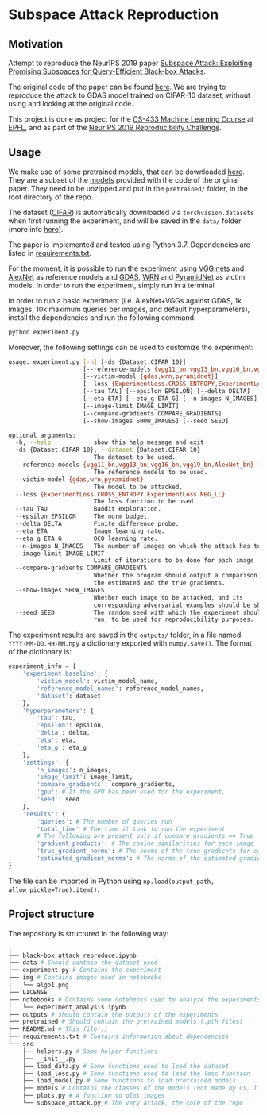 # Subspace Attack Reproduction

## Motivation

Attempt to reproduce the NeurIPS 2019 paper [Subspace Attack: Exploiting Promising Subspaces for Query-Efficient Black-box Attacks](https://papers.nips.cc/paper/8638-subspace-attack-exploiting-promising-subspaces-for-query-efficient-black-box-attacks).

The original code of the paper can be found [here](https://github.com/ZiangYan/subspace-attack.pytorch). We are trying to reproduce the attack to GDAS model trained on CIFAR-10 dataset, without using and looking at the original code.

This project is done as project for the [CS-433 Machine Learning Course](https://www.epfl.ch/labs/mlo/machine-learning-cs-433/) at [EPFL](https://epfl.ch/en), and as part of the [NeurIPS 2019 Reproducibility Challenge](https://reproducibility-challenge.github.io/neurips2019/).

## Usage

We make use of some pretrained models, that can be downloaded [here](https://drive.google.com/file/d/1TA-UWYVDkCkNPOy1INjUU9321s-HA6RF/view?usp=sharing). They are a subset of the [models](https://drive.google.com/file/d/1aXTmN2AyNLdZ8zOeyLzpVbRHZRZD0fW0/view?usp=sharing) provided with the code of the original paper. They need to be unzipped and put in the `pretrained/` folder, in the root directory of the repo.

The dataset ([CIFAR](https://www.cs.toronto.edu/~kriz/cifar.html)) is automatically downloaded via `torchvision.datasets` when first running the experiment, and will be saved in the `data/` folder (more info [here](https://pytorch.org/docs/stable/torchvision/datasets.html#cifar)).

The paper is implemented and tested using Python 3.7. Dependencies are listed in [requirements.txt](requirements.txt).

For the moment, it is possible to run the experiment using [VGG nets](http://www.robots.ox.ac.uk/~vgg/research/very_deep/) and [AlexNet](https://papers.nips.cc/paper/4824-imagenet-classification-with-deep-convolutional-neural-networks.pdf) as reference models and [GDAS](https://arxiv.org/pdf/1910.04465.pdf), [WRN](https://arxiv.org/pdf/1605.07146.pdf) and [PyramidNet](https://arxiv.org/pdf/1610.02915.pdf) as victim models. In order to run the experiment, simply run in a terminal

In order to run a basic experiment (i.e. AlexNet+VGGs against GDAS, 1k images, 10k maximum queries per images, and default hyperparameters), install the dependencies and run the following command.

```bash
python experiment.py
```

Moreover, the following settings can be used to customize the experiment:

```bash
usage: experiment.py [-h] [-ds {Dataset.CIFAR_10}]
                     [--reference-models {vgg11_bn,vgg13_bn,vgg16_bn,vgg19_bn,AlexNet_bn} [{vgg11_bn,vgg13_bn,vgg16_bn,vgg19_bn,AlexNet_bn} ...]]
                     [--victim-model {gdas,wrn,pyramidnet}]
                     [--loss {ExperimentLoss.CROSS_ENTROPY,ExperimentLoss.NEG_LL}]
                     [--tau TAU] [--epsilon EPSILON] [--delta DELTA]
                     [--eta ETA] [--eta_g ETA_G] [--n-images N_IMAGES]
                     [--image-limit IMAGE_LIMIT]
                     [--compare-gradients COMPARE_GRADIENTS]
                     [--show-images SHOW_IMAGES] [--seed SEED]

optional arguments:
  -h, --help            show this help message and exit
  -ds {Dataset.CIFAR_10}, --dataset {Dataset.CIFAR_10}
                        The dataset to be used.
  --reference-models {vgg11_bn,vgg13_bn,vgg16_bn,vgg19_bn,AlexNet_bn} [{vgg11_bn,vgg13_bn,vgg16_bn,vgg19_bn,AlexNet_bn} ...]
                        The reference models to be used.
  --victim-model {gdas,wrn,pyramidnet}
                        The model to be attacked.
  --loss {ExperimentLoss.CROSS_ENTROPY,ExperimentLoss.NEG_LL}
                        The loss function to be used
  --tau TAU             Bandit exploration.
  --epsilon EPSILON     The norm budget.
  --delta DELTA         Finite difference probe.
  --eta ETA             Image learning rate.
  --eta_g ETA_G         OCO learning rate.
  --n-images N_IMAGES   The number of images on which the attack has to be run
  --image-limit IMAGE_LIMIT
                        Limit of iterations to be done for each image
  --compare-gradients COMPARE_GRADIENTS
                        Whether the program should output a comparison between
                        the estimated and the true gradients.
  --show-images SHOW_IMAGES
                        Whether each image to be attacked, and its
                        corresponding adversarial examples should be shown
  --seed SEED           The random seed with which the experiment should be
                        run, to be used for reproducibility purposes.
```

The experiment results are saved in the `outputs/` folder, in a file named `YYYY-MM-DD.HH-MM.npy` a dictionary exported with `numpy.save()`. The format of the dictionary is:

```python
experiment_info = {
    'experiment_baseline': {
        'victim_model': victim_model_name,
        'reference_model_names': reference_model_names,
        'dataset': dataset
    },
    'hyperparameters': {
        'tau': tau,
        'epsilon': epsilon,
        'delta': delta,
        'eta': eta,
        'eta_g': eta_g
    },
    'settings': {
        'n_images': n_images,
        'image_limit': image_limit,
        'compare_gradients': compare_gradients,
        'gpu': # If the GPU has been used for the experiment,
        'seed': seed
    },
    'results': {
        'queries': # The number of queries run
        'total_time' # The time it took to run the experiment
        # The following are present only if compare_gradients == True
        'gradient_products': # The cosine similarities for each image
        'true_gradient_norms': # The norms of the true gradients for each image
        'estimated_gradient_norms': # The norms of the estimated gradients for each image
}
```

The file can be imported in Python using `np.load(output_path, allow_pickle=True).item()`.

## Project structure

The repository is structured in the following way:

```bash
.
├── black-box_attack_reproduce.ipynb
├── data # Should contain the dataset used
├── experiment.py # Contains the experiment
├── img # Contains images used in notebooks
│   └── algo1.png
├── LICENSE
├── notebooks # Contains some notebooks used to analyze the experiments
│   └── experiment_analysis.ipynb
├── outputs # Should contain the outputs of the experiments
├── pretrained # Should contain the pretrained models (.pth files)
├── README.md # This file :)
├── requirements.txt # Contains information about dependencies
└── src
    ├── helpers.py # Some helper functions
    ├── __init__.py
    ├── load_data.py # Some functions used to load the dataset
    ├── load_loss.py # Some functions used to load the loss function
    ├── load_model.py # Some functions to load pretrained models
    ├── models # Contains the classes of the models (not made by us, link to original repo above)
    ├── plots.py # A function to plot images
    └── subspace_attack.py # The very attack, the core of the repo
```
